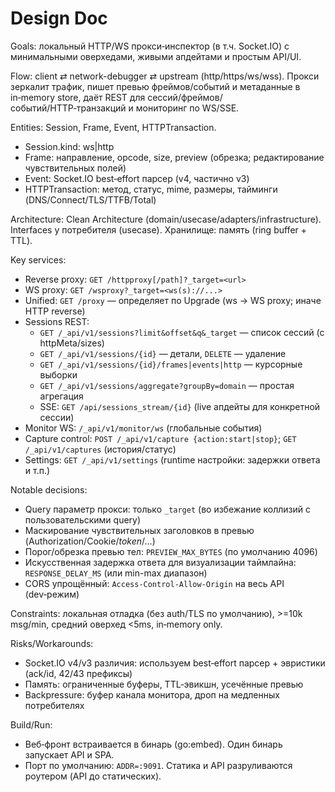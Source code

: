 # Design Doc 

Goals: локальный HTTP/WS прокси‑инспектор (в т.ч. Socket.IO) с минимальными оверхедами, живыми апдейтами и простым API/UI.

Flow: client ⇄ network-debugger ⇄ upstream (http/https/ws/wss). Прокси зеркалит трафик, пишет превью фреймов/событий и метаданные в in‑memory store, даёт REST для сессий/фреймов/событий/HTTP‑транзакций и мониторинг по WS/SSE.

Entities: Session, Frame, Event, HTTPTransaction.
- Session.kind: ws|http
- Frame: направление, opcode, size, preview (обрезка; редактирование чувствительных полей)
- Event: Socket.IO best‑effort парсер (v4, частично v3)
- HTTPTransaction: метод, статус, mime, размеры, тайминги (DNS/Connect/TLS/TTFB/Total)

Architecture: Clean Architecture (domain/usecase/adapters/infrastructure). Interfaces у потребителя (usecase). Хранилище: память (ring buffer + TTL).

Key services:
- Reverse proxy: `GET /httpproxy[/path]?_target=<url>`
- WS proxy: `GET /wsproxy?_target=<ws(s)://...>`
- Unified: `GET /proxy` — определяет по Upgrade (ws → WS proxy; иначе HTTP reverse)
- Sessions REST:
  - `GET /_api/v1/sessions?limit&offset&q&_target` — список сессий (с httpMeta/sizes)
  - `GET /_api/v1/sessions/{id}` — детали, `DELETE` — удаление
  - `GET /_api/v1/sessions/{id}/frames|events|http` — курсорные выборки
  - `GET /_api/v1/sessions/aggregate?groupBy=domain` — простая агрегация
  - SSE: `GET /api/sessions_stream/{id}` (live апдейты для конкретной сессии)
- Monitor WS: `/_api/v1/monitor/ws` (глобальные события)
- Capture control: `POST /_api/v1/capture {action:start|stop}`; `GET /_api/v1/captures` (история/статус)
- Settings: `GET /_api/v1/settings` (runtime настройки: задержки ответа и т.п.)

Notable decisions:
- Query параметр прокси: только `_target` (во избежание коллизий с пользовательскими query)
- Маскирование чувствительных заголовков в превью (Authorization/Cookie/*token*/...)
- Порог/обрезка превью тел: `PREVIEW_MAX_BYTES` (по умолчанию 4096)
- Искусственная задержка ответа для визуализации таймлайна: `RESPONSE_DELAY_MS` (или min-max диапазон)
- CORS упрощённый: `Access-Control-Allow-Origin` на весь API (dev‑режим)

Constraints: локальная отладка (без auth/TLS по умолчанию), >=10k msg/min, средний оверхед <5ms, in‑memory only.

Risks/Workarounds:
- Socket.IO v4/v3 различия: используем best‑effort парсер + эвристики (ack/id, 42/43 префиксы)
- Память: ограниченные буферы, TTL‑эвикшн, усечённые превью
- Backpressure: буфер канала монитора, дроп на медленных потребителях

Build/Run:
- Веб‑фронт встраивается в бинарь (go:embed). Один бинарь запускает API и SPA.
- Порт по умолчанию: `ADDR=:9091`. Статика и API разруливаются роутером (API до статических).
